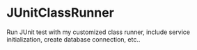 # JUnitClassRunner
Run JUnit test with my customized class runner, include service initialization, create database connection, etc..
